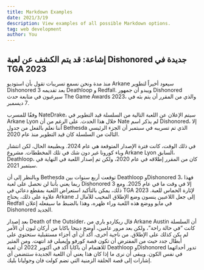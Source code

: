 ```yaml
---
title: Markdown Examples
date: 2021/3/19
description: View examples of all possible Markdown options.
tag: web development
author: You
---
```



## إشاعة: قد يتم الكشف عن لعبة Dishonored جديدة في TGA 2023

منذ مدة ونحن نسمع تسريبات تقول بأن استوديو Arkane سيعود أخيراً لتطوير Dishonored 3 بعد تقديمه Deathloop و Redfall. ويبدو أن جمهور Dishonored سيرغبون في متابعة حدث The Game Awards 2023، والذي من المقرر أن يتم بثه في 7 ديسمبر.

وفقًا للمسرب NateDrake، سيتم الإعلان عن اللعبة التالية من السلسلة قيد التطوير في Arkane Lyon خلال هذا الحدث. على الرغم من أن Nate لم يذكر اسم Dishonored، إلا أننا نعلم بالفعل من جدول Bethesda الذي تم تسريبه في سبتمبر أن الجزء الرئيسي الثالث من السلسلة كان قيد التطوير منذ عام 2020.

في ذلك الوقت، كانت فترة الإصدار المتوقعة هي عام 2024. وبطبيعة الحال، لكن انتشار وباء كورونا غير دون شك في تلك المخططات. مشروع Arkane Lyon السابق، Deathloop، كان من المقرر إطلاقه في عام 2020، ولكن تم إصدار اللعبة في النهاية في سبتمبر 2021.

وبالنظر إلى أن Bethesda توقعت أربع سنوات بين Deathloop وDishonored 3، فهذا ربما يعني بأننا لن نحصل على لعبة Dishonored 3 إلا في وقت ما في عام 2025. ومع ذلك، يمكن بالتأكيد استعراض اللعبة بمقطع دعائي في TGA 2023 لإثارة الحماس للعبة. علاوة على ذلك، يحتاج Arkane إلى جعل اللاعبين ينسون وضع الإطلاق المخيب للآمال لـ Redfall في مايو ووضع هذه اللعبة وراء ظهره، وهذا بالضبط ما سيفعله إعلان Dishonored الجديد.

بعد إصدار Death of the Outsider، قال ريكاردو باري من Arkane Austin أن السلسلة كانت “في حالة راحة”، ولكن بعد مرور عامين، أوضح دينجا باكابا من أركان ليون أن الأمر لم يكن كذلك على الإطلاق. من ناحية أخرى، أكد أن أي أجزاء مستقبلية ستحتوي على أبطال جدد حيث من المفترض أن تكون قصة كورفو وإيميلي قد انتهت.
ومن المثير للاهتمام أن باكابا أكد في أكتوبر 2022 أن لعبة Deathloop وDishonored تدور أحداثهما في نفس الكون. ويبقى أن نرى ما إذا كان هذا يعني أن اللعبة الجديدة ستتضمن أي إشارات إلى قصة الحلقة الزمنية التي تضم كولت فان وجوليانا بليك.
